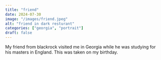 ```yaml
---
title: "friend"
date: 2024-07-30
image: "/images/friend.jpeg"
alt: "friend in dark resturant"
categories: ["georgia", "portrait"]
draft: false
---
```


My friend from blackrock visited me in Georgia while he was studying for his masters in England. This was taken on my birthday.